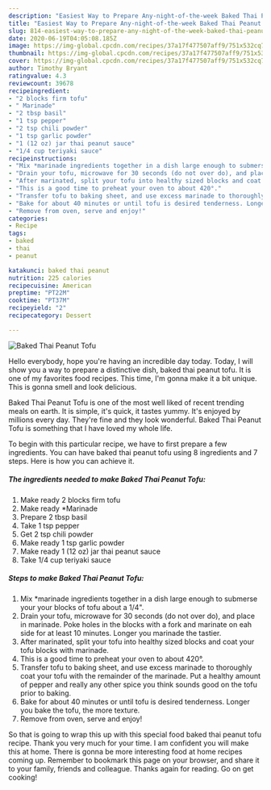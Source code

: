```yaml
---
description: "Easiest Way to Prepare Any-night-of-the-week Baked Thai Peanut Tofu"
title: "Easiest Way to Prepare Any-night-of-the-week Baked Thai Peanut Tofu"
slug: 814-easiest-way-to-prepare-any-night-of-the-week-baked-thai-peanut-tofu
date: 2020-06-19T04:05:08.185Z
image: https://img-global.cpcdn.com/recipes/37a17f477507aff9/751x532cq70/baked-thai-peanut-tofu-recipe-main-photo.jpg
thumbnail: https://img-global.cpcdn.com/recipes/37a17f477507aff9/751x532cq70/baked-thai-peanut-tofu-recipe-main-photo.jpg
cover: https://img-global.cpcdn.com/recipes/37a17f477507aff9/751x532cq70/baked-thai-peanut-tofu-recipe-main-photo.jpg
author: Timothy Bryant
ratingvalue: 4.3
reviewcount: 39678
recipeingredient:
- "2 blocks firm tofu"
- " Marinade"
- "2 tbsp basil"
- "1 tsp pepper"
- "2 tsp chili powder"
- "1 tsp garlic powder"
- "1 (12 oz) jar thai peanut sauce"
- "1/4 cup teriyaki sauce"
recipeinstructions:
- "Mix *marinade ingredients together in a dish large enough to submerse your  your blocks of tofu about a 1/4&#34;."
- "Drain your tofu, microwave for 30 seconds (do not over do), and place in marinade. Poke holes in the blocks with a fork and marinate on eah side for at least 10 minutes. Longer you marinade the tastier."
- "After marinated, split your tofu into healthy sized blocks and coat your tofu blocks with marinade."
- "This is a good time to preheat your oven to about 420°."
- "Transfer tofu to baking sheet, and use excess marinade to thoroughly coat your tofu with the remainder of the marinade. Put a healthy amount of pepper and really any other spice you think sounds good on the tofu prior to baking."
- "Bake for about 40 minutes or until tofu is desired tenderness. Longer you bake the tofu, the more texture."
- "Remove from oven, serve and enjoy!"
categories:
- Recipe
tags:
- baked
- thai
- peanut

katakunci: baked thai peanut 
nutrition: 225 calories
recipecuisine: American
preptime: "PT22M"
cooktime: "PT37M"
recipeyield: "2"
recipecategory: Dessert

---
```



![Baked Thai Peanut Tofu](https://img-global.cpcdn.com/recipes/37a17f477507aff9/751x532cq70/baked-thai-peanut-tofu-recipe-main-photo.jpg)

Hello everybody, hope you're having an incredible day today. Today, I will show you a way to prepare a distinctive dish, baked thai peanut tofu. It is one of my favorites food recipes. This time, I'm gonna make it a bit unique. This is gonna smell and look delicious.

Baked Thai Peanut Tofu is one of the most well liked of recent trending meals on earth. It is simple, it's quick, it tastes yummy. It's enjoyed by millions every day. They're fine and they look wonderful. Baked Thai Peanut Tofu is something that I have loved my whole life.




To begin with this particular recipe, we have to first prepare a few ingredients. You can have baked thai peanut tofu using 8 ingredients and 7 steps. Here is how you can achieve it.

<!--inarticleads1-->

##### The ingredients needed to make Baked Thai Peanut Tofu:

1. Make ready 2 blocks firm tofu
1. Make ready  *Marinade
1. Prepare 2 tbsp basil
1. Take 1 tsp pepper
1. Get 2 tsp chili powder
1. Make ready 1 tsp garlic powder
1. Make ready 1 (12 oz) jar thai peanut sauce
1. Take 1/4 cup teriyaki sauce




<!--inarticleads2-->

##### Steps to make Baked Thai Peanut Tofu:

1. Mix *marinade ingredients together in a dish large enough to submerse your  your blocks of tofu about a 1/4&#34;.
1. Drain your tofu, microwave for 30 seconds (do not over do), and place in marinade. Poke holes in the blocks with a fork and marinate on eah side for at least 10 minutes. Longer you marinade the tastier.
1. After marinated, split your tofu into healthy sized blocks and coat your tofu blocks with marinade.
1. This is a good time to preheat your oven to about 420°.
1. Transfer tofu to baking sheet, and use excess marinade to thoroughly coat your tofu with the remainder of the marinade. Put a healthy amount of pepper and really any other spice you think sounds good on the tofu prior to baking.
1. Bake for about 40 minutes or until tofu is desired tenderness. Longer you bake the tofu, the more texture.
1. Remove from oven, serve and enjoy!




So that is going to wrap this up with this special food baked thai peanut tofu recipe. Thank you very much for your time. I am confident you will make this at home. There is gonna be more interesting food at home recipes coming up. Remember to bookmark this page on your browser, and share it to your family, friends and colleague. Thanks again for reading. Go on get cooking!
